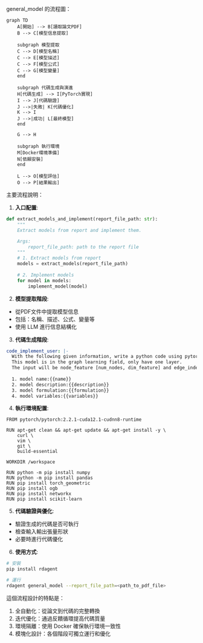 

general_model 的流程圖：

```mermaid
graph TD
    A[開始] --> B[讀取論文PDF]
    B --> C[模型信息提取]
    
    subgraph 模型提取
    C --> D[模型名稱]
    C --> E[模型描述]
    C --> F[模型公式]
    C --> G[模型變量]
    end
    
    subgraph 代碼生成與演進
    H[代碼生成] --> I[PyTorch實現]
    I --> J[代碼驗證]
    J -->|失敗| K[代碼優化]
    K --> I
    J -->|成功| L[最終模型]
    end
    
    G --> H
    
    subgraph 執行環境
    M[Docker環境準備]
    N[依賴安裝]
    end
    
    L --> O[模型評估]
    O --> P[結果輸出]
```

主要流程說明：

1. **入口配置**:
```python:rdagent/app/general_model/general_model.py
def extract_models_and_implement(report_file_path: str):
    """
    Extract models from report and implement them.

    Args:
        report_file_path: path to the report file
    """
    # 1. Extract models from report
    models = extract_models(report_file_path)
    
    # 2. Implement models
    for model in models:
        implement_model(model)
```

2. **模型提取階段**:
- 從PDF文件中提取模型信息
- 包括：名稱、描述、公式、變量等
- 使用 LLM 進行信息結構化

3. **代碼生成階段**:
```yaml:rdagent/components/coder/model_coder/one_shot/prompt.yaml
code_implement_user: |-
  With the following given information, write a python code using pytorch and torch_geometric to implement the model.
  This model is in the graph learning field, only have one layer.
  The input will be node_feature [num_nodes, dim_feature] and edge_index [2, num_edges]
  
  1. model name:{{name}}
  2. model description:{{description}}
  3. model formulation:{{formulation}}
  4. model variables:{{variables}}
```

4. **執行環境配置**:
```dockerfile:rdagent/scenarios/data_mining/docker/Dockerfile
FROM pytorch/pytorch:2.2.1-cuda12.1-cudnn8-runtime

RUN apt-get clean && apt-get update && apt-get install -y \  
    curl \  
    vim \  
    git \  
    build-essential

WORKDIR /workspace

RUN python -m pip install numpy
RUN python -m pip install pandas
RUN pip install torch_geometric
RUN pip install ogb
RUN pip install networkx
RUN pip install scikit-learn
```

5. **代碼驗證與優化**:
- 驗證生成的代碼是否可執行
- 檢查輸入輸出張量形狀
- 必要時進行代碼優化

6. **使用方式**:
```bash
# 安裝
pip install rdagent

# 運行
rdagent general_model --report_file_path=<path_to_pdf_file>
```

這個流程設計的特點是：
1. 全自動化：從論文到代碼的完整轉換
2. 迭代優化：通過反饋循環提高代碼質量
3. 環境隔離：使用 Docker 確保執行環境一致性
4. 模塊化設計：各個階段可獨立運行和優化

